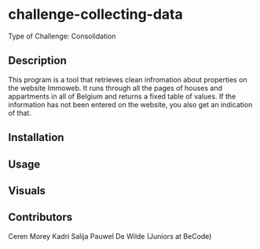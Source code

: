 # challenge-collecting-data
Type of Challenge: Consolidation

<h2>Description</h2>
This program is a tool that retrieves clean infromation about properties on the website Immoweb.
It runs through all the pages of houses and appartments in all of Belgium and returns a fixed 
table of values. If the information has not been entered on the website, you also get an indication
of that.

<h2>Installation</h2>


<h2>Usage</h2>


<h2>Visuals</h2>


<h2>Contributors</h2>
Ceren Morey
Kadri Salija
Pauwel De Wilde
(Juniors at BeCode)
